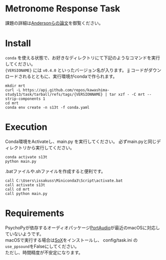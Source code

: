 # Metronome Response Task

課題の詳細は[Andersonらの論文](https://link.springer.com/article/10.3758/s13414-020-02131-x)を御覧ください。

# Install

`conda` を使える状態で、お好きなディレクトリにて下記のようなコマンドを実行してください。  
`{VERSIONAME}` には `v0.4.0` といったバージョン名が入ります。  jj
コードがダウンロードされるとともに、実行環境がcondaで作られます。

```
mkdir mrt
curl -L https://api.github.com/repos/kawashima-study13/task/tarball/refs/tags/{VERSIONNAME} | tar xzf - -C mrt --strip-components 1
cd mrt
conda env create -n s13t -f conda.yaml
```

# Execution

Conda環境をActivateし、main.py を実行してください。
必ずmain.pyと同じディレクトリから実行してください。

```
conda activate s13t
python main.py
```

.batファイルや.shファイルを作成すると便利です。

```.batファイルの例
call C:\Users\issakuss\Miniconda3\Script\activate.bat
call activate s13t
call cd mrt
call python main.py
```

# Requirements

PsychoPyが依存するオーディオパッケージ[PortAudio](https://github.com/PortAudio/portaudio)が最近のmacOSに対応していないようです。  
macOSで実行する場合は[SoX](http://sox.sourceforge.net)をインストールし、 config/task.ini の`use_ppsound`をFalseにしてください。  
ただし、時間精度が不安定になります。
